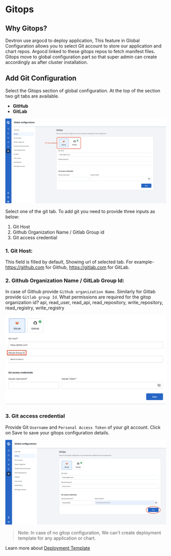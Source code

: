 # Gitops

## Why Gitops?
Devtron use argocd to deploy application, This feature in Global Configuration allows you to select Git account to store our application and chart repos. Argocd linked to these gitops repos to fetch manifest files.
Gitops move to global configuration part so that super admin can create accordingly as after cluster installation.

## Add Git Configuration

Select the Gitops section of global configuration. At the top of the section two git tabs are available.

* **GitHub**
* **GitLab**

![](../../.gitbook/assets/gc-gitops-tab.png)

Select one of the git tab. To add git you need to provide three inputs as below:
1. Git Host
2. Github Organization Name / Gitlab Group id 
3. Git access credential

### 1. Git Host: 

This field is filled by default, Showing url of selected tab. For example- https://github.com for Github, https://gitlab.com for GitLab.

### 2. Github Organization Name / GitLab Group Id:

In case of Github provide `Github organization Name`. Similarly for Gitlab provide `Gitlab group Id`.
What permissions are required for the gitop organization id? 
api, read_user, read_api, read_repository, write_repository, read_registry, write_registry

![](../../.gitbook/assets/gc-gitops-id.png)

### 3. Git access credential

Provide Git `Username` and `Personal Access Token` of your git account. Click on Save to save your gitops configuration details.
 

![](../../.gitbook/assets/gc-gitops-save.png)


> Note: In case of no gitop configuration, We can't create deployment template for any application or chart. 

Learn more about [Deployment Template](https://docs.devtron.ai/user-guide/creating-application/deployment-template)